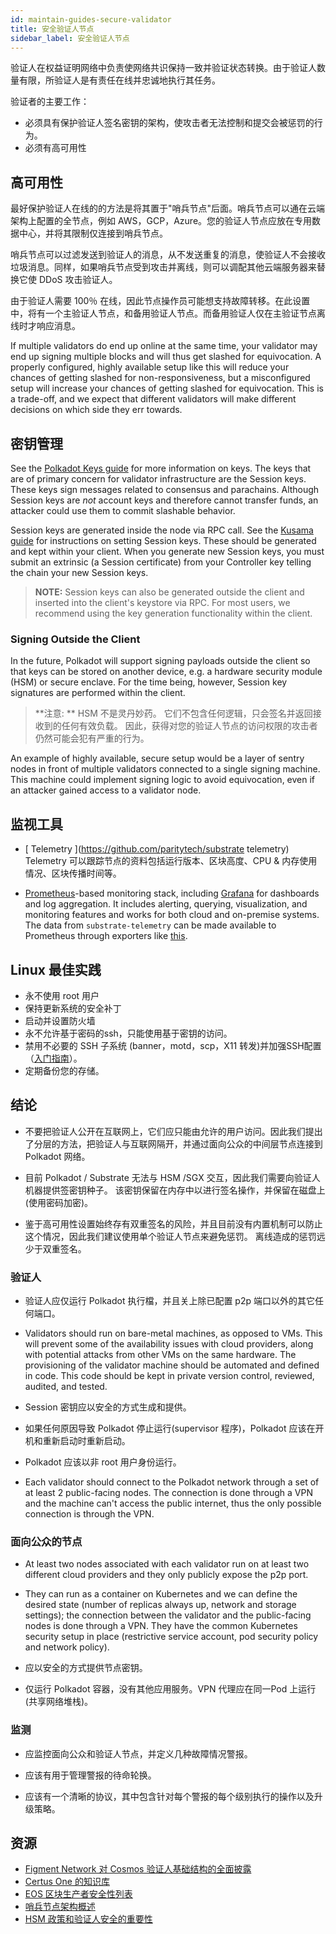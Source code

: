 ```yaml
---
id: maintain-guides-secure-validator
title: 安全验证人节点
sidebar_label: 安全验证人节点
---
```


验证人在权益证明网络中负责使网络共识保持一致并验证状态转换。由于验证人数量有限，所验证人是有责任在线并忠诚地执行其任务。

验证者的主要工作：

- 必须具有保护验证人签名密钥的架构，使攻击者无法控制和提交会被惩罚的行为。
- 必须有高可用性

## 高可用性

最好保护验证人在线的的方法是将其置于"哨兵节点"后面。哨兵节点可以通在云端架构上配置的全节点，例如 AWS，GCP，Azure。您的验证人节点应放在专用数据中心，并将其限制仅连接到哨兵节点。

哨兵节点可以过滤发送到验证人的消息，从不发送重复的消息，使验证人不会接收垃圾消息。同样，如果哨兵节点受到攻击并离线，则可以调配其他云端服务器来替换它使 DDoS 攻击验证人。

由于验证人需要 100％ 在线，因此节点操作员可能想支持故障转移。在此设置中，将有一个主验证人节点，和备用验证人节点。而备用验证人仅在主验证节点离线时才响应消息。

If multiple validators do end up online at the same time, your validator may end up signing multiple blocks and will thus get slashed for equivocation. A properly configured, highly available setup like this will reduce your chances of getting slashed for non-responsiveness, but a misconfigured setup will increase your chances of getting slashed for equivocation. This is a trade-off, and we expect that different validators will make different decisions on which side they err towards.

## 密钥管理

See the [Polkadot Keys guide](https://wiki.polkadot.network/en/latest/polkadot/learn/keys/) for more information on keys. The keys that are of primary concern for validator infrastructure are the Session keys. These keys sign messages related to consensus and parachains. Although Session keys are _not_ account keys and therefore cannot transfer funds, an attacker could use them to commit slashable behavior.

Session keys are generated inside the node via RPC call. See the [Kusama guide](https://guide.kusama.network/en/latest/try/validate/#set-the-session-key) for instructions on setting Session keys. These should be generated and kept within your client. When you generate new Session keys, you must submit an extrinsic (a Session certificate) from your Controller key telling the chain your new Session keys.

> **NOTE:** Session keys can also be generated outside the client and inserted into the client's keystore via RPC. For most users, we recommend using the key generation functionality within the client.

### Signing Outside the Client

In the future, Polkadot will support signing payloads outside the client so that keys can be stored on another device, e.g. a hardware security module (HSM) or secure enclave. For the time being, however, Session key signatures are performed within the client.

> **注意: ** HSM 不是灵丹妙药。 它们不包含任何逻辑，只会签名并返回接收到的任何有效负载。 因此，获得对您的验证人节点的访问权限的攻击者仍然可能会犯有严重的行为。

An example of highly available, secure setup would be a layer of sentry nodes in front of multiple validators connected to a single signing machine. This machine could implement signing logic to avoid equivocation, even if an attacker gained access to a validator node.

## 监视工具

- [ Telemetry ](https://github.com/paritytech/substrate telemetry) Telemetry 可以跟踪节点的资料包括运行版本、区块高度、CPU & 内存使用情况、区块传播时间等。

- [Prometheus](https://prometheus.io/)-based monitoring stack, including [Grafana](https://grafana.com) for dashboards and log aggregation. It includes alerting, querying, visualization, and monitoring features and works for both cloud and on-premise systems. The data from `substrate-telemetry` can be made available to Prometheus through exporters like [this](https://github.com/w3f/substrate-telemetry-exporter).

## Linux 最佳实践

- 永不使用 root 用户
- 保持更新系统的安全补丁
- 启动并设置防火墙
- 永不允许基于密码的ssh，只能使用基于密钥的访问。
- 禁用不必要的 SSH 子系统 (banner，motd，scp，X11 转发)并加强SSH配置（[入门指南](https://stribika.github.io/2015/01/04/secure-secure-shell.html)）。
- 定期备份您的存储。

## 结论

- 不要把验证人公开在互联网上，它们应只能由允许的用户访问。因此我们提出了分层的方法，把验证人与互联网隔开，并通过面向公众的中间层节点连接到Polkadot 网络。

- 目前 Polkadot / Substrate 无法与 HSM /SGX 交互，因此我们需要向验证人机器提供签密钥种子。 该密钥保留在内存中以进行签名操作，并保留在磁盘上(使用密码加密)。

- 鉴于高可用性设置始终存有双重签名的风险，并且目前没有内置机制可以防止这个情况，因此我们建议使用单个验证人节点来避免惩罚。 离线造成的惩罚远少于双重签名。

### 验证人

- 验证人应仅运行 Polkadot 执行檔，并且关上除已配置 p2p 端口以外的其它任何端口。

- Validators should run on bare-metal machines, as opposed to VMs. This will prevent some of the availability issues with cloud providers, along with potential attacks from other VMs on the same hardware. The provisioning of the validator machine should be automated and defined in code. This code should be kept in private version control, reviewed, audited, and tested.

- Session 密钥应以安全的方式生成和提供。

- 如果任何原因导致 Polkadot 停止运行(supervisor 程序)，Polkadot 应该在开机和重新启动时重新启动。

- Polkadot 应该以非 root 用户身份运行。

- Each validator should connect to the Polkadot network through a set of at least 2 public-facing nodes. The connection is done through a VPN and the machine can't access the public internet, thus the only possible connection is through the VPN.

### 面向公众的节点

- At least two nodes associated with each validator run on at least two different cloud providers and they only publicly expose the p2p port.

- They can run as a container on Kubernetes and we can define the desired state (number of replicas always up, network and storage settings); the connection between the validator and the public-facing nodes is done through a VPN. They have the common Kubernetes security setup in place (restrictive service account, pod security policy and network policy).

- 应以安全的方式提供节点密钥。

- 仅运行 Polkadot 容器，没有其他应用服务。VPN 代理应在同一Pod 上运行 (共享网络堆栈)。

### 监测

- 应监控面向公众和验证人节点，并定义几种故障情况警报。

- 应该有用于管理警报的待命轮换。

- 应该有一个清晰的协议，其中包含针对每个警报的每个级别执行的操作以及升级策略。

## 资源

- [Figment Network 对 Cosmos 验证人基础结构的全面披露](https://medium.com/figment-networks/full-disclosure-figments-cosmos-validator-infrastructure-3bc707283967)
- [Certus One 的知识库](https://kb.certus.one/)
- [EOS 区块生产者安全性列表](https://github.com/slowmist/eos-bp-nodes-security-checklist)
- [哨兵节点架构概述](https://forum.cosmos.network/t/sentry-node-architecture-overview/454)
- [HSM 政策和验证人安全的重要性](https://medium.com/loom-network/hsm-policies-and-the-importance-of-validator-security-ec8a4cc1b6f)
